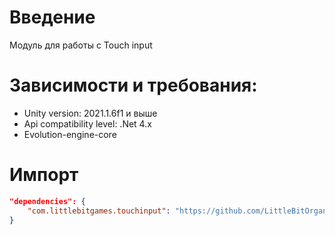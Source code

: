 # Введение
Модуль для работы с Touch input

# Зависимости и требования:
* Unity version: 2021.1.6f1 и выше
* Api compatibility level: .Net 4.x
* Evolution-engine-core 
# Импорт
```JSON
"dependencies": {
    "com.littlebitgames.touchinput": "https://github.com/LittleBitOrganization/evolution-engine-touch-input.git#1.0.2",
}
```
